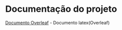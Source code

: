# Documentação do projeto

[Documento Overleaf](../Documentacao/Recanto_do_Guerreiro_Overleaf.pdf) - Documento latex(Overleaf)
